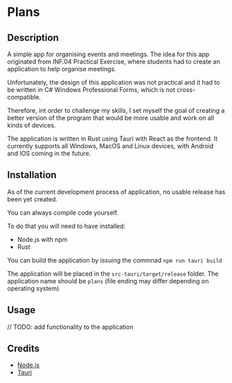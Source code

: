 # Plans

## Description

A simple app for organising events and meetings.
The idea for this app originated from INF.04 Practical Exercise,
where students had to create an application to help organise meetings.

Unfortunately, the design of this application was not practical and it had to be written in C# Windows Professional Forms, which is not cross-compatible. 

Therefore, int order to challenge my skills, I set myself the goal of creating a better version of the program that would be more usable and work on all kinds of devices.

The application is written in Rust using Tauri with React as the frontend.
It currently supports all Windows, MacOS and Linux devices, with Android and IOS coming in the future.

## Installation

As of the current development process of application, no usable release has been yet created.

You can always compile code yourself.

To do that you will need to have installed:

* Node.js with npm
* Rust

You can build the application by issuing the commnad `npm run tauri build`

The application will be placed in the `src-tauri/target/release` folder. The application name should be `plans` (file ending may differ depending on operating system)

## Usage

// TODO: add functionality to the application

## Credits
* <a href="https://github.com/nodejs">Node.js</a>
* <a href="https://github.com/tauri-apps/tauri">Tauri</a>